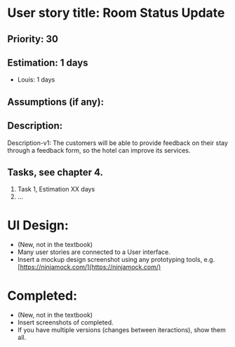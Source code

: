 # User story title: Room Status Update


## Priority: 30


## Estimation: 1 days
* Louis: 1 days


## Assumptions (if any):


## Description:
Description-v1: The customers will be able to provide feedback on their stay through a feedback form, so the hotel can improve its services.


## Tasks, see chapter 4.
1. Task 1, Estimation XX days
2. ...


# UI Design:
* (New, not in the textbook) 
* Many user stories are connected to a User interface.
* Insert a mockup design screenshot using any prototyping tools, e.g. [https://ninjamock.com/](https://ninjamock.com/)

# Completed:
* (New, not in the textbook) 
* Insert screenshots of completed. 
* If you have multiple versions (changes between iteractions), show them all.
